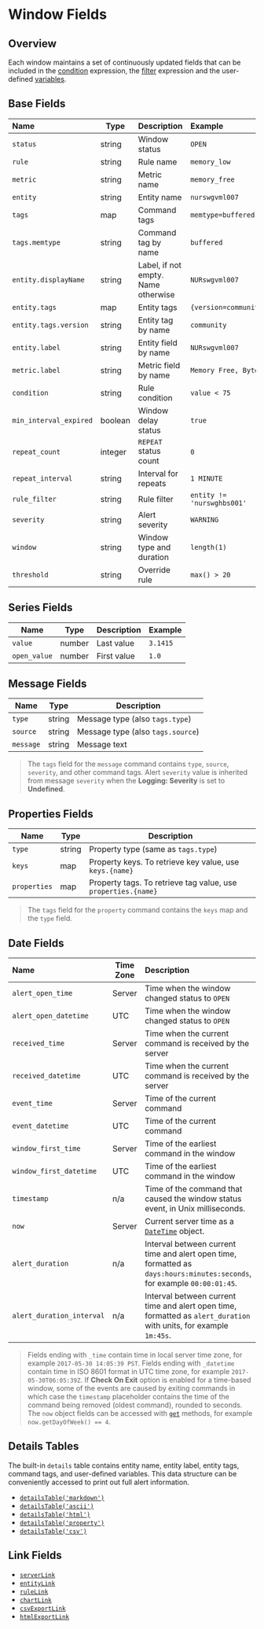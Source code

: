 # Window Fields

## Overview

Each window maintains a set of continuously updated fields that can be included in the [condition](condition.md) expression, the [filter](filters.md) expression and the user-defined [variables](variables.md).

## Base Fields

**Name**|**Type**|**Description**|**Example**
:---|---|---|:---
`status` | string | Window status | `OPEN`
`rule` | string | Rule name | `memory_low`
`metric` | string | Metric name | `memory_free`
`entity` | string | Entity name | `nurswgvml007`
`tags` | map | Command tags | `memtype=buffered`
`tags.memtype` | string | Command tag by name | `buffered`
`entity.displayName` | string | Label, if not empty. Name otherwise | `NURswgvml007`
`entity.tags` | map | Entity tags | `{version=community}`
`entity.tags.version` | string | Entity tag by name | `community`
`entity.label` | string | Entity field by name | `NURswgvml007`
`metric.label` | string | Metric field by name | `Memory Free, Bytes`
`condition` | string | Rule condition | `value < 75`
`min_interval_expired` | boolean | Window delay status | `true`
`repeat_count` | integer | `REPEAT` status count | `0`
`repeat_interval` | string | Interval for repeats | `1 MINUTE`
`rule_filter` | string | Rule filter | `entity != 'nurswghbs001'`
`severity` | string | Alert severity | `WARNING`
`window` | string | Window type and duration | `length(1)`
`threshold` | string | Override rule | `max() > 20`

## Series Fields

|**Name**|**Type**|**Description**|**Example**|
|---|---|---|--|
| `value` | number | Last value | `3.1415` |
| `open_value` | number | First value | `1.0` |

## Message Fields

|**Name**|**Type**|**Description**|
|---|---|---|
| `type` | string | Message type (also `tags.type`) |
| `source` | string | Message type (also `tags.source`) |
| `message` | string | Message text |

> The `tags` field for the `message` command contains `type`, `source`, `severity`, and other command tags.
> Alert `severity` value is inherited from message `severity` when the **Logging: Severity** is set to **Undefined**.

## Properties Fields

|**Name**|**Type**|**Description**|
|---|---|---|
| `type` | string | Property type (same as `tags.type`) |
| `keys` | map | Property keys. To retrieve key value, use `keys.{name}` |
| `properties` | map | Property tags. To retrieve tag value, use `properties.{name}` |

> The `tags` field for the `property` command contains the `keys` map and the `type` field.

## Date Fields

**Name**|**Time Zone**|**Description**
:---|---|:---
`alert_open_time` | Server | Time when the window changed status to `OPEN`
`alert_open_datetime` | UTC | Time when the window changed status to `OPEN`
`received_time` | Server | Time when the current command is received by the server
`received_datetime` | UTC | Time when the current command is received by the server
`event_time` | Server | Time of the current command
`event_datetime` | UTC | Time of the current command
`window_first_time` | Server | Time of the earliest command in the window
`window_first_datetime` | UTC | Time of the earliest command in the window
`timestamp` | n/a | Time of the command that caused the window status event, in Unix milliseconds.
`now` | Server | Current server time as a [`DateTime`](object-datetime.md) object.
`alert_duration` | n/a | Interval between current time and alert open time, formatted as `days:hours:minutes:seconds`, for example `00:00:01:45`.
`alert_duration_interval` | n/a | Interval between current time and alert open time, formatted as `alert_duration` with units, for example `1m:45s`.

> Fields ending with `_time` contain time in local server time zone, for example `2017-05-30 14:05:39 PST`.
> Fields ending with `_datetime` contain time in ISO 8601 format in UTC time zone, for example `2017-05-30T06:05:39Z`.
> If **Check On Exit** option is enabled for a time-based window, some of the events are caused by exiting commands in which case the `timestamp` placeholder contains the time of the command being removed (oldest command), rounded to seconds.
> The `now` object fields can be accessed with [`get`](object-datetime.md) methods, for example `now.getDayOfWeek() == 4`.

## Details Tables

The built-in `details` table contains entity name, entity label, entity tags, command tags, and user-defined variables. This data structure can be conveniently accessed to print out full alert information.

* [`detailsTable('markdown')`](details-table.md#markdown)
* [`detailsTable('ascii')`](details-table.md#ascii)
* [`detailsTable('html')`](details-table.md#html)
* [`detailsTable('property')`](details-table.md#property)
* [`detailsTable('csv')`](details-table.md#csv)

## Link Fields

* [`serverLink`](links.md#serverlink)
* [`entityLink`](links.md#entitylink)
* [`ruleLink`](links.md#rulelink)
* [`chartLink`](links.md#chartlink)
* [`csvExportLink`](links.md#csvexportlink)
* [`htmlExportLink`](links.md#htmlexportlink)
